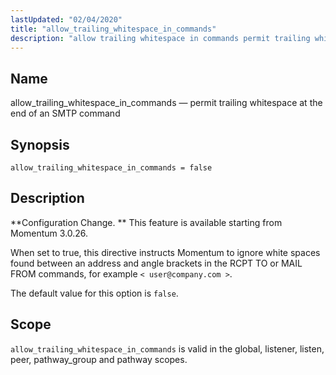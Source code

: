 ```yaml
---
lastUpdated: "02/04/2020"
title: "allow_trailing_whitespace_in_commands"
description: "allow trailing whitespace in commands permit trailing whitespace at the end of an SMTP command allow trailing whitespace in commands false Configuration Change This feature is available starting from Momentum 3 0 26 When set to true this directive instructs Momentum to ignore white spaces found between an address and..."
---
```


<a name="conf.ref.allow_trailing_whitespace_in_commands"></a> 
## Name

allow_trailing_whitespace_in_commands — permit trailing whitespace at the end of an SMTP command

## Synopsis

`allow_trailing_whitespace_in_commands = false`

<a name="idp7483888"></a> 
## Description

**Configuration Change. ** This feature is available starting from Momentum 3.0.26.

When set to true, this directive instructs Momentum to ignore white spaces found between an address and angle brackets in the RCPT TO or MAIL FROM commands, for example `< user@company.com >`.

The default value for this option is `false`.

<a name="idp7489824"></a> 
## Scope

`allow_trailing_whitespace_in_commands` is valid in the global, listener, listen, peer, pathway_group and pathway scopes.
